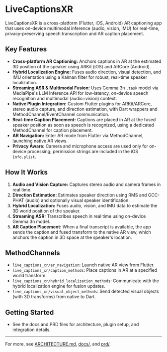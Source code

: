 # LiveCaptionsXR

LiveCaptionsXR is a cross-platform (Flutter, iOS, Android) AR captioning app that uses on-device multimodal inference (audio, vision, IMU) for real-time, privacy-preserving speech transcription and AR caption placement.

## Key Features
- **Cross-platform AR Captioning:** Anchors captions in AR at the estimated 3D position of the speaker using ARKit (iOS) and ARCore (Android).
- **Hybrid Localization Engine:** Fuses audio direction, visual detection, and IMU orientation using a Kalman filter for robust, real-time speaker localization.
- **Streaming ASR & Multimodal Fusion:** Uses Gemma 3n `.task` model via MediaPipe's LLM Inference API for low-latency, on-device speech recognition and multimodal (audio+vision) context.
- **Native Plugin Integration:** Custom Flutter plugins for ARKit/ARCore, stereo audio capture, and direction estimation, with Dart wrappers and MethodChannel/EventChannel communication.
- **Real-time Caption Placement:** Captions are placed in AR at the fused speaker position as soon as speech is recognized, using a dedicated MethodChannel for caption placement.
- **AR Navigation:** Enter AR mode from Flutter via MethodChannel, launching native AR views.
- **Privacy Aware:** Camera and microphone access are used only for on-device processing; permission strings are included in the iOS `Info.plist`.

## How It Works
1. **Audio and Vision Capture:** Captures stereo audio and camera frames in real time.
2. **Direction Estimation:** Estimates speaker direction using RMS and GCC-PHAT (audio) and optionally visual speaker identification.
3. **Hybrid Localization:** Fuses audio, vision, and IMU data to estimate the 3D world position of the speaker.
4. **Streaming ASR:** Transcribes speech in real time using on-device Gemma 3n model.
5. **AR Caption Placement:** When a final transcript is available, the app sends the caption and fused transform to the native AR view, which anchors the caption in 3D space at the speaker's location.

## MethodChannels
- `live_captions_xr/ar_navigation`: Launch native AR view from Flutter.
- `live_captions_xr/caption_methods`: Place captions in AR at a specified world transform.
- `live_captions_xr/hybrid_localization_methods`: Communicate with the hybrid localization engine for fusion updates.
- `live_captions_xr/visual_object_methods`: Send detected visual objects (with 3D transforms) from native to Dart.

## Getting Started
- See the docs and PRD files for architecture, plugin setup, and integration details.

---
For more, see [ARCHITECTURE.md](ARCHITECTURE.md), [docs/](docs/), and [prd/](prd/).
